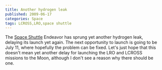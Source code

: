 ```yaml
---
title: Another hydrogen leak
published: 2009-06-17
categories: Space
tags: LCROSS,LRO,space shuttle
---
```


The <a href="https://www.nasa.gov/mission_pages/shuttle/main/index.html">Space Shuttle</a>
Endeavor has sprung yet another hydrogen leak, delaying its launch yet again.  The next
opportunity to launch is going to be July 11, where hopefully the problem can be fixed.
Let's just hope that this doesn't mean yet another delay for launching the LRO and LCROSS
missions to the Moon, although I don't see a reason why there should be one.
